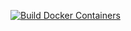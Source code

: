 [![Build Docker Containers](https://github.com/VitalElement/build-farm/actions/workflows/build.yml/badge.svg)](https://github.com/VitalElement/build-farm/actions/workflows/build.yml)

